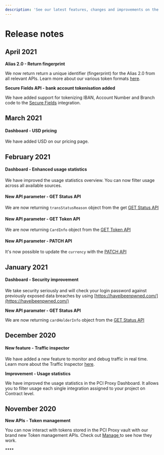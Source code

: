 ```yaml
---
description: 'See our latest features, changes and improvements on the PCI Proxy platform.'
---
```


# Release notes

## April 2021

**Alias 2.0 - Return fingerprint**

We now return return a unique identifier \(fingerprint\) for the Alias 2.0 from all relevant APIs. Learn more about our various token formats [here](../resources/token-format.md). 

**Secure Fields API - bank account tokenisation added**

We have added support for tokenizing IBAN, Account Number and Branch code to the [Secure Fields](../collect-and-store-cards/capture-iframes/) integration. 

## March 2021

#### Dashboard - USD pricing 

We have added USD on our pricing page.

## February 2021

#### Dashboard - Enhanced usage statistics

We have improved the usage statistics overview. You can now filter usage across all available sources. 

#### New API parameter - GET Status API

We are now returning `transStatusReason` object from the get [GET Status API](../3d-secure-v2/authentication-only/securefields-1/#status-api)

#### New API parameter - GET Token API

We are now returning `CardInfo` object from the [GET Token API](../collect-and-store-cards/capture-iframes/#token)

#### New API parameter - PATCH API

It's now possible to update the `currency` with the [PATCH API](../3d-secure-v2/authentication-only/securefields-1/update-a-transaction.md)

## January 2021

#### Dashboard - Security improvement

We take security seriously and will check your login password against previously exposed data breaches by using [https://haveibeenpwned.com/](https://haveibeenpwned.com/) 

**New API paramater - GET Status API**

We are now returning `cardHolderInfo` object from the [GET Status API](../3d-secure-v2/authentication-only/securefields-1/#status-api)

## December 2020

#### New feature - Traffic inspector 

We have added a new feature to monitor and debug traffic in real time. Learn more about the Traffic Inspector [here](pci-proxy-dashboard/traffic-inspector.md). 

**Improvement - Usage statistics** 

We have improved the usage statistics in the PCI Proxy Dashboard. It allows you to filter usage each single integration assigned to your project on Contract level. 

## November 2020

**New APIs - Token management**

You can now interact with tokens stored in the PCI Proxy vault with our brand new Token management APIs. Check out [Manage ](../use-stored-cards/manage.md)to see how they work. 

\*\*\*\*



